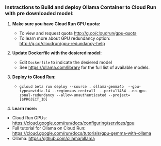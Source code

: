 ### Instractions to Build and deploy Ollama Container to Cloud Run with pre downloaded model:

1.  **Make sure you have Cloud Run GPU quota:**

    -   To view and request quota http://g.co/cloudrun/gpu-quota
    -   To learn more about GPU redundancy option: http://g.co/cloudrun/gpu-redundancy-help


2.  **Update Dockerfile with the desiered model:**

    -   Edit `Dockerfile` to indicate the desiered model
    -   See https://ollama.com/library for the full list of available models.

3.  **Deploy to Cloud Run:**

    - `gcloud beta run deploy --source . ollama-gemma4b  --gpu-type=nvidia-l4 --region=us-central1  --port=11434 --no-gpu-zonal-redundancy --allow-unauthenticated --project=[$PROJECT_ID]`

4.  **Learn more:**

   - Cloud Run GPUs: https://cloud.google.com/run/docs/configuring/services/gpu
   - Full tutorial for Ollama on Cloud Run: https://cloud.google.com/run/docs/tutorials/gpu-gemma-with-ollama
   - Ollama: https://github.com/ollama/ollama
